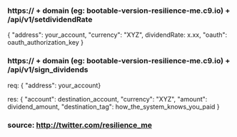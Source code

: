 

### https:// + domain (eg: bootable-version-resilience-me.c9.io) + /api/v1/setdividendRate

{ "address": your_account, "currency": "XYZ", dividendRate: x.xx, "oauth": oauth_authorization_key }





### https:// + domain (eg: bootable-version-resilience-me.c9.io) + /api/v1/sign_dividends

req: { "address": your_account}

res: { "account": destination_account, "currency": "XYZ", "amount": dividend_amount, "destination_tag": how_the_system_knows_you_paid }





### source: http://twitter.com/resilience_me